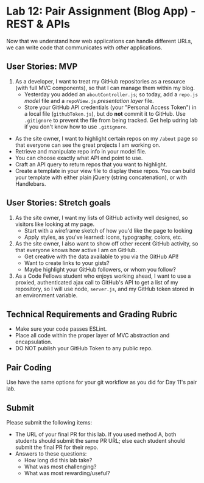 # Lab 12: Pair Assignment (Blog App) - REST &amp; APIs

Now that we understand how web applications can handle different URLs, we can write code that communicates with *other* applications.

## User Stories: MVP
1. As a developer, I want to treat my GitHub repositories as a resource (with full MVC components), so that I can manage them within my blog.
   - Yesterday you added an `aboutController.js`; so today, add a `repo.js` *model* file and a `repoView.js` *presentation layer* file.
   - Store your GitHub API credentials (your "Personal Access Token") in a local file (`githubToken.js`), but do **not** commit it to GitHub. Use `.gitignore` to prevent the file from being tracked. Get help udring lab if you don't know how to use `.gitignore`.
  - As the site owner, I want to highlight certain repos on my `/about` page so that everyone can see the great projects I am working on.
  - Retrieve and manipulate repo info in your model file.
  - You can choose exactly what API end point to use.
  - Craft an API query to return repos that you want to highlight.
  - Create a template in your view file to display these repos. You can build your template with either plain jQuery (string concatenation), or with Handlebars.

## User Stories: Stretch goals
1. As the site owner, I want my lists of GitHub activity well designed, so visitors like looking at my page.
   - Start with a wireframe sketch of how you'd like the page to looking
   - Apply styles, as you've learned: icons, typography, colors, etc.
1. As the site owner, I also want to show off other recent GitHub activity, so that everyone knows how active I am on GitHub.
   - Get creative with the data available to you via the GitHub API!
   - Want to create links to your gists?
   - Maybe highlight your GitHub followers, or whom you follow?
1. As a Code Fellows student who enjoys working ahead, I want to use a proxied, authenticated ajax call to GitHub's API to get a list of my repository, so I will use node, `server.js`, and my GitHub token stored in an environment variable.

## Technical Requirements and Grading Rubric
- Make sure your code passes ESLint.
- Place all code within the proper layer of MVC abstraction and encapsulation.
- DO NOT publish your GitHub Token to any public repo.

## Pair Coding
Use have the same options for your git workflow as you did for Day 11's pair lab.

## Submit
Please submit the following items:

- The URL of your final PR for this lab. If you used method A, both students should submit the same PR URL; else each student should submit the final PR for their repo.
- Answers to these questions:
  - How long did this lab take?
  - What was most challenging?
  - What was most rewarding/useful?
